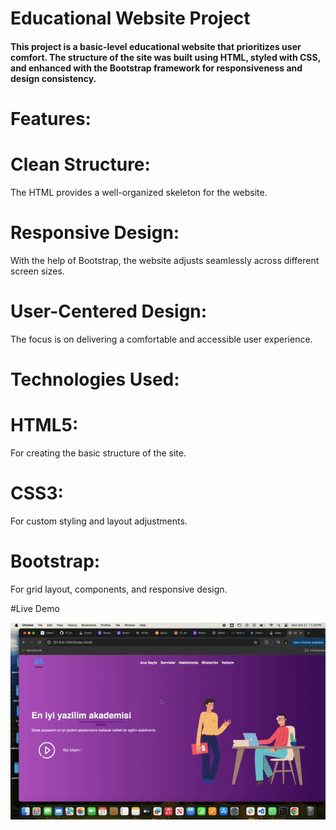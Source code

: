 # Educational Website Project


<h4>This project is a basic-level educational website that prioritizes user comfort. The structure of the site was built using HTML, styled with CSS, and enhanced with the Bootstrap framework for responsiveness and design consistency.</h4>

<h1>Features:</h1>


<h4><h1>Clean Structure:</h1> The HTML provides a well-organized skeleton for the website.</h4>

<h4><h1>Responsive Design:</h1>With the help of Bootstrap, the website adjusts seamlessly across different screen sizes.</h4>

<h4><h1>User-Centered Design:</h1>The focus is on delivering a comfortable and accessible user experience.</h4>

<h1>Technologies Used:</h1>


<h4><h1>HTML5:</h1>For creating the basic structure of the site.</h4>

<h4><h1>CSS3:</h1>For custom styling and layout adjustments.<h4>

<h4><h1>Bootstrap:</h1>For grid layout, components, and responsive design.</h4>

#Live Demo

![](edu.gif)
